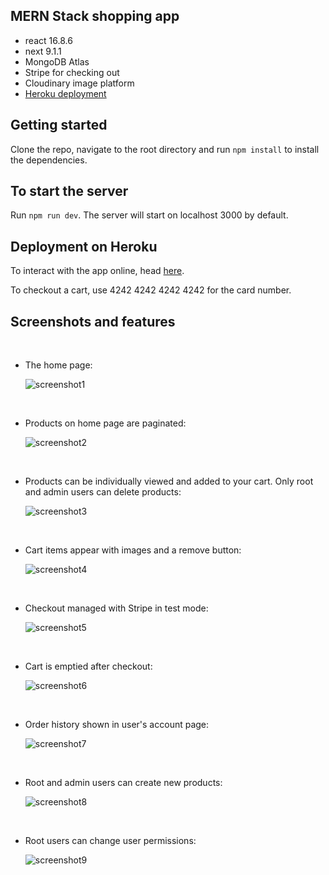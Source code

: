 ## MERN Stack shopping app

- react 16.8.6
- next 9.1.1
- MongoDB Atlas
- Stripe for checking out
- Cloudinary image platform
- [Heroku deployment](https://olliebrownlow-react-reserve.herokuapp.com/)

## Getting started

Clone the repo, navigate to the root directory and run `npm install` to install the dependencies.

## To start the server

Run `npm run dev`. The server will start on localhost 3000 by default.

## Deployment on Heroku

To interact with the app online, head [here](https://olliebrownlow-react-reserve.herokuapp.com/).

To checkout a cart, use 4242 4242 4242 4242 for the card number.

## Screenshots and features

<br/>

- The home page:

  ![screenshot1](./static/screenshots/homepage.PNG)

<br/>

- Products on home page are paginated:

  ![screenshot2](./static/screenshots/products-paginated.PNG)

<br/>

- Products can be individually viewed and added to your cart. Only root and admin users can delete products:

  ![screenshot3](./static/screenshots/root-admin-delete-products.PNG)

<br/>

- Cart items appear with images and a remove button:

  ![screenshot4](./static/screenshots/cart-items.PNG)

<br/>

- Checkout managed with Stripe in test mode:

  ![screenshot5](./static/screenshots/stripe-checkout.PNG)

<br/>

- Cart is emptied after checkout:

  ![screenshot6](./static/screenshots/post-checkout-cart.PNG)

<br/>

- Order history shown in user's account page:

  ![screenshot7](./static/screenshots/user-account-order-history.PNG)

<br/>

- Root and admin users can create new products:

  ![screenshot8](./static/screenshots/root-admin-create-new-products.PNG)

<br/>

- Root users can change user permissions:

  ![screenshot9](./static/screenshots/root-user-permissions.PNG)
